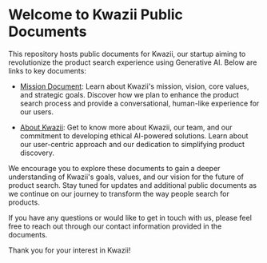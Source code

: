 # Welcome to Kwazii Public Documents

This repository hosts public documents for Kwazii, our startup aiming to revolutionize the product search experience using Generative AI. Below are links to key documents:

- [Mission Document](./Mission.md): Learn about Kwazii's mission, vision, core values, and strategic goals. Discover how we plan to enhance the product search process and provide a conversational, human-like experience for our users.

- [About Kwazii](./About.md): Get to know more about Kwazii, our team, and our commitment to developing ethical AI-powered solutions. Learn about our user-centric approach and our dedication to simplifying product discovery.

We encourage you to explore these documents to gain a deeper understanding of Kwazii's goals, values, and our vision for the future of product search. Stay tuned for updates and additional public documents as we continue on our journey to transform the way people search for products.

If you have any questions or would like to get in touch with us, please feel free to reach out through our contact information provided in the documents.

Thank you for your interest in Kwazii!
